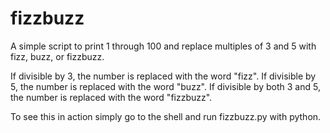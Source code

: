 # fizzbuzz
A simple script to print 1 through 100 and replace multiples of 3 and 5 with fizz, buzz, or fizzbuzz.

If divisible by 3, the number is replaced with the word "fizz".
If divisible by 5, the number is replaced with the word "buzz".
If divisible by both 3 and 5, the number is replaced with the word "fizzbuzz".

To see this in action simply go to the shell and run fizzbuzz.py with python.
